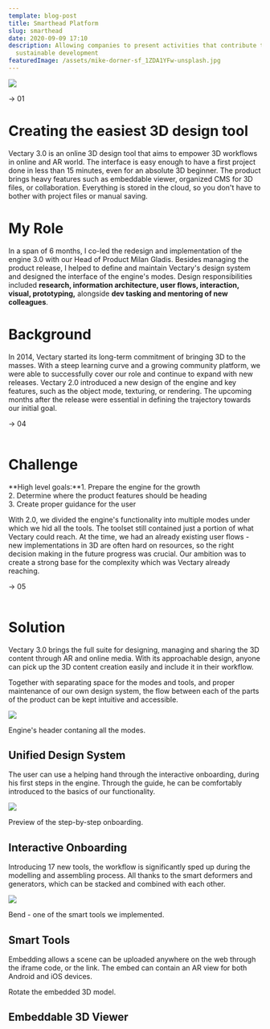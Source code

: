 ```yaml
---
template: blog-post
title: Smarthead Platform
slug: smarthead
date: 2020-09-09 17:10
description: Allowing companies to present activities that contribute to
  sustainable development
featuredImage: /assets/mike-dorner-sf_1ZDA1YFw-unsplash.jpg
---
```



![](https://uploads-ssl.webflow.com/5d6278e0ad30d3dce83795c5/5dd56e035be4d8d7b6932d9f_engine_screen.png)

→ 01

# Creating the easiest 3D design tool

Vectary 3.0 is an online 3D design tool that aims to empower 3D workflows in online and AR world. The interface is easy enough to have a first project done in less than 15 minutes, even for an absolute 3D beginner. The product brings heavy features such as embeddable viewer, organized CMS for 3D files, or collaboration. Everything is stored in the cloud, so you don't have to bother with project files or manual saving.

# My Role

In a span of 6 months, I co-led the redesign and implementation of the engine 3.0 with our Head of Product Milan Gladis. Besides managing the product release, I helped to define and maintain Vectary's design system and designed the interface of the engine's modes. Design responsibilities included **research, information architecture, user flows, interaction, visual, prototyping,** alongside **dev tasking and mentoring of new colleagues**.

# Background

In 2014, Vectary started its long-term commitment of bringing 3D to the masses. With a steep learning curve and a growing community platform, we were able to successfully cover our role and continue to expand with new releases. Vectary 2.0 introduced a new design of the engine and key features, such as the object mode, texturing, or rendering. The upcoming months after the release were essential in defining the trajectory towards our initial goal.

→ 04\
‍

# Challenge

**High level goals:**1. Prepare the engine for the growth\
2. Determine where the product features should be heading\
3. Create proper guidance for the user

With 2.0, we divided the engine's functionality into multiple modes under which we hid all the tools. The toolset still contained just a portion of what Vectary could reach. At the time, we had an already existing user flows - new implementations in 3D are often hard on resources, so the right decision making in the future progress was crucial. Our ambition was to create a strong base for the complexity which was Vectary already reaching.

→ 05\
‍

# Solution

Vectary 3.0 brings the full suite for designing, managing and sharing the 3D content through AR and online media. With its approachable design, anyone can pick up the 3D content creation easily and include it in their workflow.

Together with separating space for the modes and tools, and proper maintenance of our own design system, the flow between each of the parts of the product can be kept intuitive and accessible.

![](https://uploads-ssl.webflow.com/5d6278e0ad30d3dce83795c5/5d7167f01781cf400bd10bb5_interface.png)

Engine's header contaning all the modes.

## Unified Design System

The user can use a helping hand through the interactive onboarding, during his first steps in the engine. Through the guide, he can be comfortably introduced to the basics of our functionality.

![](https://uploads-ssl.webflow.com/5d6278e0ad30d3dce83795c5/5d7170fcb4df383f52aa8dbe_onboarding.png)

Preview of the step-by-step onboarding.

## Interactive Onboarding

Introducing 17 new tools, the workflow is significantly sped up during the modelling and assembling process. All thanks to the smart deformers and generators, which can be stacked and combined with each other.

![](https://uploads-ssl.webflow.com/5d6278e0ad30d3dce83795c5/5d71723ea8d3461ad517f568_plugins.png)

Bend - one of the smart tools we implemented.

## Smart Tools

Embedding allows a scene can be uploaded anywhere on the web through the iframe code, or the link. The embed can contain an AR view for both Android and iOS devices.

Rotate the embedded 3D model.

## Embeddable 3D Viewer